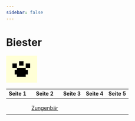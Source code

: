 ```yaml
---
sidebar: false
---
```

# Biester

![Biester](./beast-icon.png)

| Seite 1 | Seite 2 | Seite 3 | Seite 4 | Seite 5 |
| ------- | ------- | ------- | ------- | ------- |
|         |         |         |         |         |
|         |         |         |         |         |
|         |         |         |         |         |
| | [Zungenbär](./zungenbaer/) | | | |
|         |         |         |         |         |